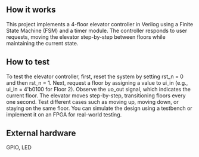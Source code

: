 <!---

This file is used to generate your project datasheet. Please fill in the information below and delete any unused
sections.

You can also include images in this folder and reference them in the markdown. Each image must be less than
512 kb in size, and the combined size of all images must be less than 1 MB.
-->

## How it works

This project implements a 4-floor elevator controller in Verilog using a Finite State Machine (FSM) and a timer module. The controller responds to user requests, moving the elevator step-by-step between floors while maintaining the current state.

## How to test

To test the elevator controller, first, reset the system by setting rst_n = 0 and then rst_n = 1. Next, request a floor by assigning a value to ui_in (e.g., ui_in = 4'b0100 for Floor 2). Observe the uo_out signal, which indicates the current floor. The elevator moves step-by-step, transitioning floors every one second. Test different cases such as moving up, moving down, or staying on the same floor. You can simulate the design using a testbench or implement it on an FPGA for real-world testing.

## External hardware

GPIO, LED
